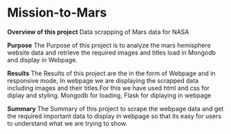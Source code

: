 # Mission-to-Mars

**Overview of this project**
Data scrapping of Mars data for NASA

**Purpose**
The Purpose of this project is to analyze the mars hemisphere website data and retrieve the required images and titles load in Mongodb and display in Webpage.

**Results**
The Results of this project are  the in the form of Webpage and in responsive mode, In webpage we are displaying the scrapped data including images and their titles.For this we have used html and css for diplay and styling. Mongodb for loading, Flask for diplaying in webpage

**Summary**
The Summary of this project to scrape the webpage data and get the required important data to display in webpage so that its easy for users to understand what we are trying to show.
